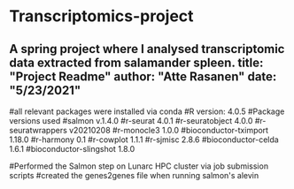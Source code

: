 # Transcriptomics-project
A spring project where I analysed transcriptomic data extracted from salamander spleen. 
title: "Project Readme"
author: "Atte Rasanen"
date: "5/23/2021"
---

#all relevant packages were installed via conda
#R version: 4.0.5
#Package versions used
#salmon                    v.1.4.0
#r-seurat                  4.0.1
#r-seuratobject            4.0.0
#r-seuratwrappers          v20210208
#r-monocle3                1.0.0
#bioconductor-tximport     1.18.0
#r-harmony                 0.1
#r-cowplot                 1.1.1
#r-sjmisc                  2.8.6
#bioconductor-celda        1.6.1
#bioconductor-slingshot    1.8.0

#Performed the Salmon step on Lunarc HPC cluster via job submission scripts
#created the genes2genes file when running salmon's alevin
